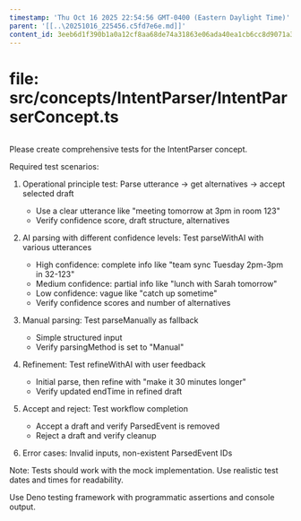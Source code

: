```yaml
---
timestamp: 'Thu Oct 16 2025 22:54:56 GMT-0400 (Eastern Daylight Time)'
parent: '[[..\20251016_225456.c5fd7e6e.md]]'
content_id: 3eeb6d1f390b1a0a12cf8aa68de74a31863e06ada40ea1cb6cc8d9071a35a93b
---
```


# file: src/concepts/IntentParser/IntentParserConcept.ts

```typescript
```

Please create comprehensive tests for the IntentParser concept.

Required test scenarios:

1. Operational principle test: Parse utterance → get alternatives → accept selected draft
   * Use a clear utterance like "meeting tomorrow at 3pm in room 123"
   * Verify confidence score, draft structure, alternatives

2. AI parsing with different confidence levels: Test parseWithAI with various utterances
   * High confidence: complete info like "team sync Tuesday 2pm-3pm in 32-123"
   * Medium confidence: partial info like "lunch with Sarah tomorrow"
   * Low confidence: vague like "catch up sometime"
   * Verify confidence scores and number of alternatives

3. Manual parsing: Test parseManually as fallback
   * Simple structured input
   * Verify parsingMethod is set to "Manual"

4. Refinement: Test refineWithAI with user feedback
   * Initial parse, then refine with "make it 30 minutes longer"
   * Verify updated endTime in refined draft

5. Accept and reject: Test workflow completion
   * Accept a draft and verify ParsedEvent is removed
   * Reject a draft and verify cleanup

6. Error cases: Invalid inputs, non-existent ParsedEvent IDs

Note: Tests should work with the mock implementation. Use realistic test dates and times for readability.

Use Deno testing framework with programmatic assertions and console output.
